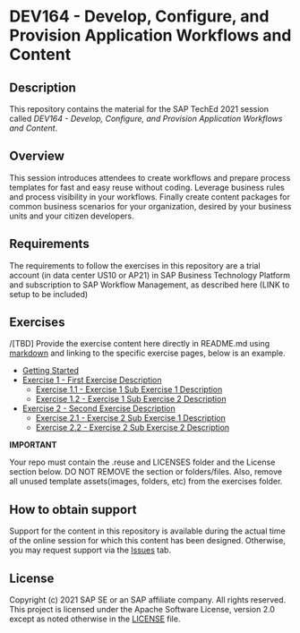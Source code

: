 # DEV164 - Develop, Configure, and Provision Application Workflows and Content

## Description

This repository contains the material for the SAP TechEd 2021 session called *DEV164 - Develop, Configure, and Provision Application Workflows and Content*.  

## Overview

This session introduces attendees to create workflows and prepare process templates for fast and easy reuse without coding. Leverage business rules and process visibility in your workflows. Finally create content packages for common business scenarios for your organization, desired by your business units and your citizen developers.

## Requirements

The requirements to follow the exercises in this repository are a trial account (in data center US10 or AP21) in SAP Business Technology Platform and subscription to SAP Workflow Management, as described here (LINK to setup to be included)

## Exercises

/[TBD]
Provide the exercise content here directly in README.md using [markdown](https://guides.github.com/features/mastering-markdown/) and linking to the specific exercise pages, below is an example.

- [Getting Started](exercises/ex0/)
- [Exercise 1 - First Exercise Description](exercises/ex1/)
    - [Exercise 1.1 - Exercise 1 Sub Exercise 1 Description](exercises/ex1#exercise-11-sub-exercise-1-description)
    - [Exercise 1.2 - Exercise 1 Sub Exercise 2 Description](exercises/ex1#exercise-12-sub-exercise-2-description)
- [Exercise 2 - Second Exercise Description](exercises/ex2/)
    - [Exercise 2.1 - Exercise 2 Sub Exercise 1 Description](exercises/ex2#exercise-21-sub-exercise-1-description)
    - [Exercise 2.2 - Exercise 2 Sub Exercise 2 Description](exercises/ex2#exercise-22-sub-exercise-2-description)


**IMPORTANT**

Your repo must contain the .reuse and LICENSES folder and the License section below. DO NOT REMOVE the section or folders/files. Also, remove all unused template assets(images, folders, etc) from the exercises folder. 

## How to obtain support

Support for the content in this repository is available during the actual time of the online session for which this content has been designed. Otherwise, you may request support via the [Issues](../../issues) tab.

## License
Copyright (c) 2021 SAP SE or an SAP affiliate company. All rights reserved. This project is licensed under the Apache Software License, version 2.0 except as noted otherwise in the [LICENSE](LICENSES/Apache-2.0.txt) file.
